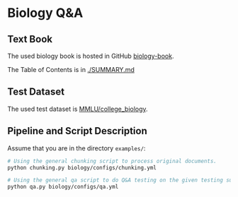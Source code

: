 # Biology Q&A

## Text Book

The used biology book is hosted in GitHub [biology-book](https://github.com/philschatz/biology-book).

The Table of Contents is in [./SUMMARY.md](./SUMMARY.md)

## Test Dataset

The used test dataset is [MMLU/college_biology](https://huggingface.co/datasets/cais/mmlu).

## Pipeline and Script Description

Assume that you are in the directory `examples/`:

```sh
# Using the general chunking script to process original documents.
python chunking.py biology/configs/chunking.yml

# Using the general qa script to do Q&A testing on the given testing suite.
python qa.py biology/configs/qa.yml
```
